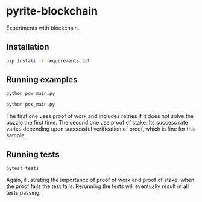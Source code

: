 # pyrite-blockchain

Experiments with blockchain. 

## Installation

```bash
pip install -r requirements.txt
```

## Running examples

```bash
python pow_main.py

python pos_main.py
```

The first one uses proof of work and includes retries if it does not solve the puzzle the first time. 
The second one use proof of stake. Its success rate varies depending upon successful verification of proof, which is fine for this sample. 

## Running tests

```bash
pytest tests
```

Again, illustrating the importance of proof of work and proof of stake, when the proof fails the test fails. Rerunning the tests will eventually result in all tests passing. 

